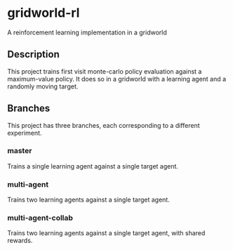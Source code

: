 # gridworld-rl
A reinforcement learning implementation in a gridworld

## Description
This project trains first visit monte-carlo policy evaluation against a
maximum-value policy. It does so in a gridworld with a learning agent and a
randomly moving target.

## Branches
This project has three branches, each corresponding to a different experiment.

### master
Trains a single learning agent against a single target agent.

### multi-agent
Trains two learning agents against a single target agent.

### multi-agent-collab
Trains two learning agents against a single target agent, with shared rewards.